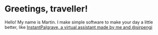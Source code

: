 # Greetings, traveller!
Hello! My name is Martin.
I make simple software to make your day a little better, like
[InstantPalgrave, a virtual assistant made by me and @sirpengi](https://github.com/kaiete/InstantPalgrave)
<div id="wcb" class="carbonbadge wcb-d"></div>
<script src="https://unpkg.com/website-carbon-badges@1.1.3/b.min.js" defer></script>
